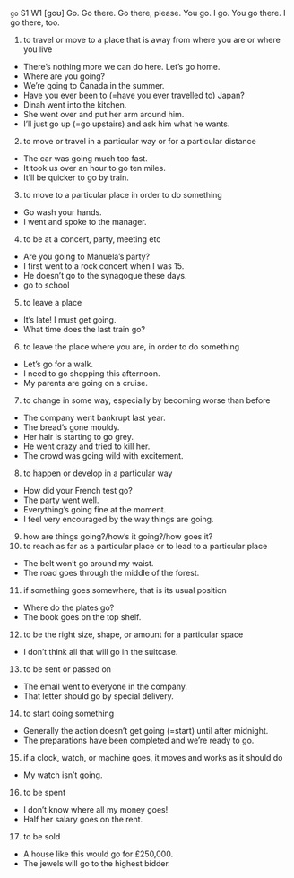 `go` S1 W1 [ɡoʊ]
Go.
Go there.
Go there, please.
You go.
I go.
You go there.
I go there, too.

1.  to travel or move to a place that is away from where you are or where you live

- There’s nothing more we can do here. Let’s go home.
- Where are you going?
- We’re going to Canada in the summer.
- Have you ever been to (=have you ever travelled to) Japan?
- Dinah went into the kitchen.
- She went over and put her arm around him.
- I’ll just go up (=go upstairs) and ask him what he wants.

2. to move or travel in a particular way or for a particular distance

- The car was going much too fast.
- It took us over an hour to go ten miles.
- It’ll be quicker to go by train.

3. to move to a particular place in order to do something

- Go wash your hands.
- I went and spoke to the manager.

4. to be at a concert, party, meeting etc

- Are you going to Manuela’s party?
- I first went to a rock concert when I was 15.
- He doesn’t go to the synagogue these days.
- go to school

5. to leave a place

- It’s late! I must get going.
- What time does the last train go?

6. to leave the place where you are, in order to do something

- Let’s go for a walk.
- I need to go shopping this afternoon.
- My parents are going on a cruise.

7. to change in some way, especially by becoming worse than before

- The company went bankrupt last year.
- The bread’s gone mouldy.
- Her hair is starting to go grey.
- He went crazy and tried to kill her.
- The crowd was going wild with excitement.

8. to happen or develop in a particular way

- How did your French test go?
- The party went well.
- Everything’s going fine at the moment.
- I feel very encouraged by the way things are going.

9. how are things going?/how’s it going?/how goes it?
10. to reach as far as a particular place or to lead to a particular place

- The belt won’t go around my waist.
- The road goes through the middle of the forest.

11. if something goes somewhere, that is its usual position

- Where do the plates go?
- The book goes on the top shelf.

12. to be the right size, shape, or amount for a particular space

- I don’t think all that will go in the suitcase.

13. to be sent or passed on

- The email went to everyone in the company.
- That letter should go by special delivery.

14. to start doing something

- Generally the action doesn’t get going (=start) until after midnight.
- The preparations have been completed and we’re ready to go.

15. if a clock, watch, or machine goes, it moves and works as it should do

- My watch isn’t going.

16. to be spent

- I don’t know where all my money goes!
- Half her salary goes on the rent.

17. to be sold

- A house like this would go for £250,000.
- The jewels will go to the highest bidder.
